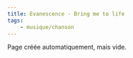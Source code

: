 ```yaml
---
title: Evanescence - Bring me to life
tags:
    - musique/chanson
---
```


Page créée automatiquement, mais vide.
